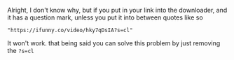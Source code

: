 Alright, I don't know why, but if you put in your link into the downloader, and it has a question mark, unless you put it into between quotes like so

```"https://ifunny.co/video/hky7qDsIA?s=cl"```

It won't work. that being said you can solve this problem by just removing the `?s=cl`